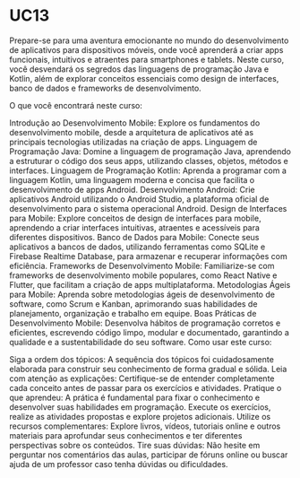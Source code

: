 # UC13
Prepare-se para uma aventura emocionante no mundo do desenvolvimento de aplicativos para dispositivos móveis, onde você aprenderá a criar apps funcionais, intuitivos e atraentes para smartphones e tablets. Neste curso, você desvendará os segredos das linguagens de programação Java e Kotlin, além de explorar conceitos essenciais como design de interfaces, banco de dados e frameworks de desenvolvimento.

O que você encontrará neste curso:

Introdução ao Desenvolvimento Mobile: Explore os fundamentos do desenvolvimento mobile, desde a arquitetura de aplicativos até as principais tecnologias utilizadas na criação de apps.
Linguagem de Programação Java: Domine a linguagem de programação Java, aprendendo a estruturar o código dos seus apps, utilizando classes, objetos, métodos e interfaces.
Linguagem de Programação Kotlin: Aprenda a programar com a linguagem Kotlin, uma linguagem moderna e concisa que facilita o desenvolvimento de apps Android.
Desenvolvimento Android: Crie aplicativos Android utilizando o Android Studio, a plataforma oficial de desenvolvimento para o sistema operacional Android.
Design de Interfaces para Mobile: Explore conceitos de design de interfaces para mobile, aprendendo a criar interfaces intuitivas, atraentes e acessíveis para diferentes dispositivos.
Banco de Dados para Mobile: Conecte seus aplicativos a bancos de dados, utilizando ferramentas como SQLite e Firebase Realtime Database, para armazenar e recuperar informações com eficiência.
Frameworks de Desenvolvimento Mobile: Familiarize-se com frameworks de desenvolvimento mobile populares, como React Native e Flutter, que facilitam a criação de apps multiplataforma.
Metodologias Ágeis para Mobile: Aprenda sobre metodologias ágeis de desenvolvimento de software, como Scrum e Kanban, aprimorando suas habilidades de planejamento, organização e trabalho em equipe.
Boas Práticas de Desenvolvimento Mobile: Desenvolva hábitos de programação corretos e eficientes, escrevendo código limpo, modular e documentado, garantindo a qualidade e a sustentabilidade do seu software.
Como usar este curso:

Siga a ordem dos tópicos: A sequência dos tópicos foi cuidadosamente elaborada para construir seu conhecimento de forma gradual e sólida.
Leia com atenção as explicações: Certifique-se de entender completamente cada conceito antes de passar para os exercícios e atividades.
Pratique o que aprendeu: A prática é fundamental para fixar o conhecimento e desenvolver suas habilidades em programação. Execute os exercícios, realize as atividades propostas e explore projetos adicionais.
Utilize os recursos complementares: Explore livros, vídeos, tutoriais online e outros materiais para aprofundar seus conhecimentos e ter diferentes perspectivas sobre os conteúdos.
Tire suas dúvidas: Não hesite em perguntar nos comentários das aulas, participar de fóruns online ou buscar ajuda de um professor caso tenha dúvidas ou dificuldades.
